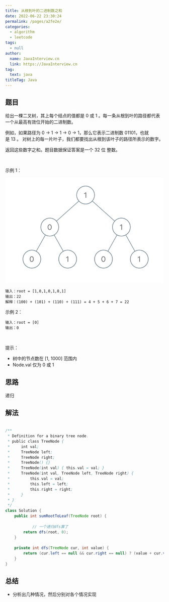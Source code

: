 ```yaml
---
title: 从根到叶的二进制数之和
date: 2022-06-22 23:30:24
permalink: /pages/a2fe2e/
categories: 
  - algorithm
  - leetcode
tags: 
  - null
author: 
  name: JavaInterview.cn
  link: https://JavaInterview.cn
tag: 
  text: java
titleTag: Java
---
```


## 题目

给出一棵二叉树，其上每个结点的值都是 0 或 1 。每一条从根到叶的路径都代表一个从最高有效位开始的二进制数。

例如，如果路径为 0 -> 1 -> 1 -> 0 -> 1，那么它表示二进制数 01101，也就是 13 。
对树上的每一片叶子，我们都要找出从根到该叶子的路径所表示的数字。

返回这些数字之和。题目数据保证答案是一个 32 位 整数。

 

示例 1：

![](/media/pictures/leetcode/sum-of-root-to-leaf-binary-numbers.png)

    输入：root = [1,0,1,0,1,0,1]
    输出：22
    解释：(100) + (101) + (110) + (111) = 4 + 5 + 6 + 7 = 22
示例 2：

    输入：root = [0]
    输出：0
 

提示：

- 树中的节点数在 [1, 1000] 范围内
- Node.val 仅为 0 或 1 



## 思路

递归

## 解法
```java

/**
 * Definition for a binary tree node.
 * public class TreeNode {
 *     int val;
 *     TreeNode left;
 *     TreeNode right;
 *     TreeNode() {}
 *     TreeNode(int val) { this.val = val; }
 *     TreeNode(int val, TreeNode left, TreeNode right) {
 *         this.val = val;
 *         this.left = left;
 *         this.right = right;
 *     }
 * }
 */
class Solution {
    public int sumRootToLeaf(TreeNode root) {

            // 一个递归dfs算了
        return dfs(root, 0);
    }

    private int dfs(TreeNode cur, int value) {
        return (cur.left == null && cur.right == null) ? (value + cur.val) : cur.left != null && cur.right != null ? dfs(cur.left, (value + cur.val) << 1) + dfs(cur.right, (value + cur.val) << 1) : (cur.left == null ? dfs(cur.right, (value + cur.val) << 1) : dfs(cur.left, (value + cur.val) << 1));
    }
}
```

## 总结

- 分析出几种情况，然后分别对各个情况实现 
